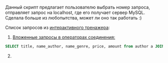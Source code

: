 Данный скрипт предлагает пользователю выбрать номер запроса, отправляет запрос на localhost, где его получает сервер MySQL.
Сделала больше из любопытства, может ли оно так работать :)

Список запросов из [интерактивного тренажера](https://stepik.org/course/63054/syllabus):

1. [Вложенные запросы в операторах соединения:](https://stepik.org/lesson/308886/step/8?thread=solutions&unit=291012)
```SQL
SELECT title, name_author, name_genre, price, amount from author a JOIN book b USING(author_id) JOIN genre g USING(genre_id) WHERE g.genre_id IN    (SELECT query.genre_id from        (SELECT genre_id, sum(amount) AS total_amount from book GROUP BY genre_id) query WHERE total_amount = (SELECT MAX(total_amount) FROM (SELECT SUM(amount) AS total_amount FROM book GROUP BY genre_id) subquery)) ORDER by title;
```
2. 
